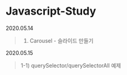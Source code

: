 # Javascript-Study

2020.05.14
>    01. Carousel - 슬라이드 만들기

2020.05.15
>    1-1) querySelector/querySelectorAll 예제
